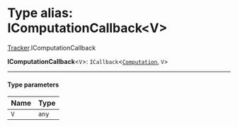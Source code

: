 # Type alias: IComputationCallback\<V>

[Tracker](/en/auto-docs/free-layout-editor/modules/Tracker.md).IComputationCallback

**IComputationCallback**<`V`>: `ICallback`<[`Computation`](/en/auto-docs/free-layout-editor/classes/Tracker.Computation.md), `V`>

***

#### Type parameters

| Name | Type |
| :------ | :------ |
| `V` | `any` |
